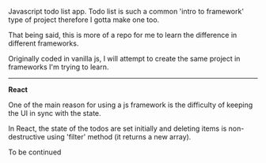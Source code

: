 Javascript todo list app. Todo list is such a common 'intro to framework' type of project therefore I gotta make one too.

That being said, this is more of a repo for me to learn the difference in different frameworks.

Originally coded in vanilla js, I will attempt to create the same project in frameworks I'm trying to learn.

---

**React**

One of the main reason for using a js framework is the difficulty of keeping the UI in sync with the state.

In React, the state of the todos are set initially and deleting items is non-destructive using 'filter' method (it returns a new array).

To be continued

